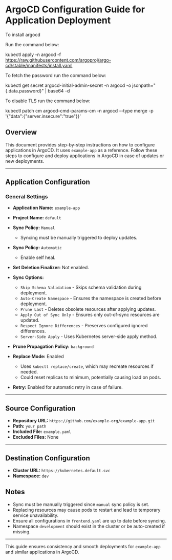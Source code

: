 # ArgoCD Configuration Guide for Application Deployment

To install argocd

Run the command below:

kubectl apply -n argocd -f https://raw.githubusercontent.com/argoproj/argo-cd/stable/manifests/install.yaml

To fetch the password run the command below:

kubectl get secret argocd-initial-admin-secret -n argocd -o jsonpath="{.data.password}" | base64 -d

To disable TLS run the command below:

kubectl patch cm argocd-cmd-params-cm -n argocd --type merge -p '{"data":{"server.insecure":"true"}}'

## Overview
This document provides step-by-step instructions on how to configure applications in ArgoCD. It uses `example-app` as a reference. Follow these steps to configure and deploy applications in ArgoCD in case of updates or new deployments.

---

## Application Configuration
### General Settings
- **Application Name:** `example-app`
- **Project Name:** `default`
- **Sync Policy:** `Manual`
  - Syncing must be manually triggered to deploy updates.

- **Sync Policy:** `Automatic`
  - Enable self heal.
- **Set Deletion Finalizer:** Not enabled.
- **Sync Options:**
  - `Skip Schema Validation` - Skips schema validation during deployment.
  - `Auto-Create Namespace` - Ensures the namespace is created before deployment.
  - `Prune Last` - Deletes obsolete resources after applying updates.
  - `Apply Out of Sync Only` - Ensures only out-of-sync resources are updated.
  - `Respect Ignore Differences` - Preserves configured ignored differences.
  - `Server-Side Apply` - Uses Kubernetes server-side apply method.
- **Prune Propagation Policy:** `background`
- **Replace Mode:** Enabled
  - Uses `kubectl replace/create`, which may recreate resources if needed.
  - Could reset replicas to minimum, potentially causing load on pods.
- **Retry:** Enabled for automatic retry in case of failure.

---

## Source Configuration
- **Repository URL:** `https://github.com/example-org/example-app.git`
- **Path:** `your path`
- **Included File:** `example.yaml`
- **Excluded Files:** None

---

## Destination Configuration
- **Cluster URL:** `https://kubernetes.default.svc`
- **Namespace:** `dev`


## Notes
- Sync must be manually triggered since `manual` sync policy is set.
- Replacing resources may cause pods to restart and lead to temporary service unavailability.
- Ensure all configurations in `frontend.yaml` are up to date before syncing.
- Namespace `development` should exist in the cluster or be auto-created if missing.

---

This guide ensures consistency and smooth deployments for `example-app` and similar applications in ArgoCD.
